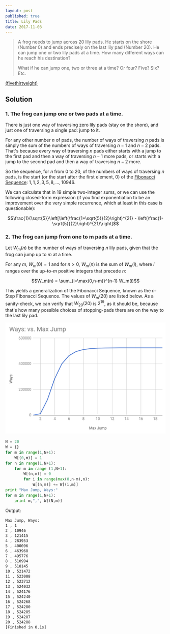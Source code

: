 ```yaml
---
layout: post
published: true
title: Lily Pads
date: 2017-11-03
---
```


>A frog needs to jump across 20 lily pads. He starts on the shore (Number 0) and ends precisely on the last lily pad (Number 20). He can jump one or two lily pads at a time. How many different ways can he reach his destination?
>
>What if he can jump one, two or three at a time? Or four? Five? Six? Etc.

<!--more-->

[(fivethirtyeight)](https://fivethirtyeight.com/features/can-you-pick-up-sticks-can-you-help-a-frogger-out/)

## Solution

### 1. The frog can jump one or two pads at a time.

There is just one way of traversing zero lily pads (stay on the shore), and just one of traversing a single pad: jump to it.

For any other number $n$ of pads, the number of ways of traversing $n$ pads is simply the sum of the numbers of ways of traversing $n-1$ and $n-2$ pads. That's because every way of traversing $n$ pads either starts with a jump to the first pad and then a way of traversing $n-1$ more pads, or starts with a jump to the second pad and then a way of traversing $n-2$ more.

So the sequence, for $n$ from $0$ to $20$, of the numbers of ways of traversing $n$ pads, is the start (or the start after the first element, $0$) of the [Fibonacci Sequence](https://en.wikipedia.org/wiki/Fibonacci_number): $1,1,2,3,5,8, \ldots, 10946$. 

We can calculate that in $19$ simple two-integer sums, or we can use the following closed-form expression (if you find exponentiation to be an improvement over the very simple recurrence, which at least in this case is questionable):

$$\frac{1}{\sqrt{5}}\left[\left(\frac{1+\sqrt{5}}{2}\right)^{21} - 
\left(\frac{1-\sqrt{5}}{2}\right)^{21}\right]$$

### 2. The frog can jump from one to m pads at a time.

Let $W_m(n)$ be the number of ways of traversing $n$ lily pads, given that the frog can jump up to $m$ at a time.

For any $m$, $W_m(0) = 1$ and for $n>0$, $W_m(n)$ is the sum of $W_m(i)$, where $i$ ranges over the up-to-$m$ positive integers that precede $n$:

$$W_m(n) = \sum_{i=\max(0,n-m)}^{n-1} W_m(i)$$

This yields a generalization of the Fibonacci Sequence, known as the $n$-Step Fibonacci Sequence. The values of $W_m(20)$ are listed below.  As a sanity-check, we can verify that $W_{20}(20)$ is $2^{19}$, as it should be, because that's how many possible choices of stopping-pads there are on the way to the last lily pad.

![Graph of max jump versus number of ways to traverse the lily pads](/img/LilyPad.png)

```python
N = 20
W = {}
for m in range(1,N+1):
	W[(0,m)] = 1
for n in range(1,N+1):
	for m in range (1,N+1):
		W[(n,m)] = 0
		for i in range(max(0,n-m),n):
			W[(n,m)] += W[(i,m)]
print "Max Jump, Ways:"
for m in range(1,N+1):	
	print m,",", W[(N,m)]
```

Output:

```
Max Jump, Ways:
1 , 1
2 , 10946
3 , 121415
4 , 283953
5 , 400096
6 , 463968
7 , 495776
8 , 510994
9 , 518145
10 , 521472
11 , 523008
12 , 523712
13 , 524032
14 , 524176
15 , 524240
16 , 524268
17 , 524280
18 , 524285
19 , 524287
20 , 524288
[Finished in 0.1s]
```

<br>

